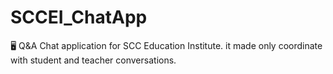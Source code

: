 # SCCEI_ChatApp
🖥 Q&amp;A Chat application for SCC Education Institute. it made only coordinate with student and teacher conversations.
